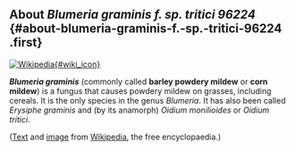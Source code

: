 About *Blumeria graminis f. sp. tritici 96224* {#about-blumeria-graminis-f.-sp.-tritici-96224 .first}
----------------------------------------------

[![Wikipedia](/img/wikipedia_logo_v2_en.png){#wiki_icon}](http://en.wikipedia.org/wiki/Blumeria_graminis)

***Blumeria graminis*** (commonly called **barley powdery mildew** or
**corn mildew**) is a fungus that causes powdery mildew on grasses,
including cereals. It is the only species in the genus *Blumeria*. It
has also been called *Erysiphe graminis* and (by its anamorph) *Oidium
monilioides* or *Oidium tritici*.

([Text](http://en.wikipedia.org/wiki/Blumeria_graminis) and
[image](https://commons.wikimedia.org/wiki/File:Barleypowderymildew.jpg)
from [Wikipedia](http://en.wikipedia.org/), the free encyclopaedia.)
